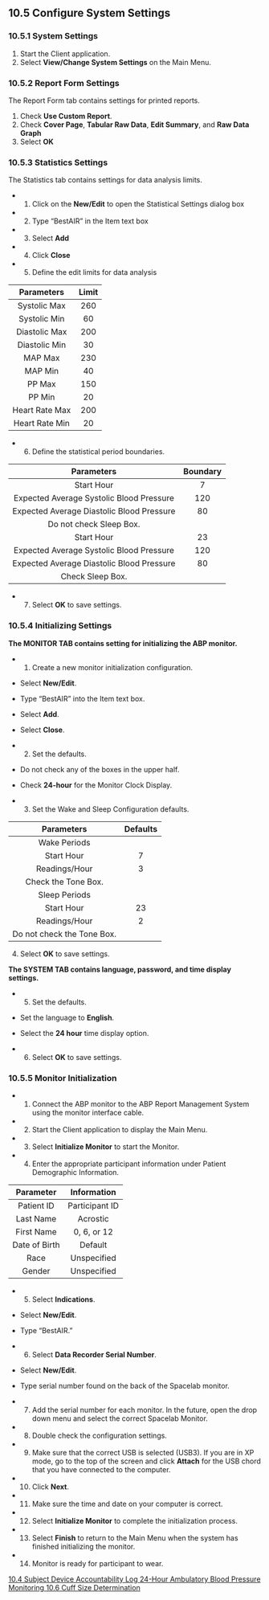 ## 10.5 Configure System Settings

### 10.5.1 System Settings

1. Start the Client application.
2. Select **View/Change System Settings** on the Main Menu.

### 10.5.2 Report Form Settings

The Report Form tab contains settings for printed reports.

1. Check **Use Custom Report**.
2. Check **Cover Page**, **Tabular Raw Data**, **Edit Summary**, and **Raw Data Graph**
3. Select **OK**

### 10.5.3 Statistics Settings

The Statistics tab contains settings for data analysis limits.

* 1. Click on the **New/Edit** to open the Statistical Settings dialog box
* 2. Type “BestAIR” in the Item text box
* 3. Select **Add**
* 4. Click **Close**
* 5. Define the edit limits for data analysis

| Parameters     | Limit |
|:--------------:|:-----:|
| Systolic Max   | 260   |
| Systolic Min   | 60    |
| Diastolic Max  | 200   |
| Diastolic Min  | 30    |
| MAP Max        | 230   |
| MAP Min        | 40    |
| PP Max         | 150   |
| PP Min         | 20    |
| Heart Rate Max | 200   |
| Heart Rate Min | 20    |

* 6. Define the statistical period boundaries.

|Parameters                                 | Boundary |
|:-----------------------------------------:|:--------:|
| Start Hour                                | 7        |
| Expected Average Systolic Blood Pressure  | 120      |
| Expected Average Diastolic Blood Pressure | 80       |
| Do not check Sleep Box.                   |          |
| Start Hour                                | 23       |
| Expected Average Systolic Blood Pressure  | 120      |
| Expected Average Diastolic Blood Pressure | 80       |
| Check Sleep Box.                          |          |

* 7. Select **OK** to save settings.

### 10.5.4 Initializing Settings

**The MONITOR TAB contains setting for initializing the ABP monitor.**

* 1. Create a new monitor initialization configuration.

 * Select **New/Edit**.
 * Type “BestAIR” into the Item text box.
 * Select **Add**.
 * Select **Close**.

* 2. Set the defaults.

 * Do not check any of the boxes in the upper half.
 * Check **24-hour** for the Monitor Clock Display.

* 3. Set the Wake and Sleep Configuration defaults.

| Parameters                 | Defaults |
|:--------------------------:|:--------:|
| Wake Periods               |          |
| Start Hour                 | 7        |
| Readings/Hour              | 3        |
| Check the Tone Box.        |          |
| Sleep Periods              |          |
| Start Hour                 | 23       |
| Readings/Hour              | 2        |
| Do not check the Tone Box. |          |

4.  Select **OK** to save settings.

**The SYSTEM TAB contains language, password, and time display settings.**

* 5.  Set the defaults.

 * Set the language to **English**.
 * Select the **24 hour** time display option.

* 6.  Select **OK** to save settings.

### 10.5.5 Monitor Initialization

* 1. Connect the ABP monitor to the ABP Report Management System using the monitor interface cable.
* 2. Start the Client application to display the Main Menu.
* 3. Select **Initialize Monitor** to start the Monitor.
* 4. Enter the appropriate participant information under Patient Demographic Information.

| Parameter     | Information    |
| :------------:|:--------------:|
| Patient ID    | Participant ID |
| Last Name     | Acrostic       |
| First Name    | 0, 6, or 12    |
| Date of Birth | Default        |
| Race          | Unspecified    |
| Gender        | Unspecified    |

* 5. Select **Indications**.

 * Select **New/Edit**.
 * Type “BestAIR.”

* 6. Select **Data Recorder Serial Number**.

 * Select **New/Edit**.
 * Type serial number found on the back of the Spacelab monitor.

* 7. Add the serial number for each monitor. In the future, open the drop down menu and select the correct Spacelab Monitor.
* 8. Double check the configuration settings.
* 9. Make sure that the correct USB is selected (USB3). If you are in XP mode, go to the top of the screen and click **Attach** for the USB chord that you have connected to the computer.
* 10. Click **Next**.
* 11. Make sure the time and date on your computer is correct.
* 12. Select **Initialize Monitor** to complete the initialization process.
* 13. Select **Finish** to return to the Main Menu when the system has finished initializing the monitor.
* 14. Monitor is ready for participant to wear.


<div class="center">
<div class="btn-group">
  <a href=":pages_path:/manuals/ambulatory-blood-pressure-monitoring/10-04-subject-device-accountability-log.md" class="btn btn-default">
    <span class="glyphicon glyphicon-chevron-left"></span>
    10.4 Subject Device Accountability Log
  </a>

  <a href=":pages_path:/manuals/ambulatory-blood-pressure-monitoring" class="btn btn-default">
    <span class="glyphicon glyphicon-chevron-up"></span>
    24-Hour Ambulatory Blood Pressure Monitoring
  </a>

  <a href=":pages_path:/manuals/ambulatory-blood-pressure-monitoring/10-06-cuff-size-determination.md" class="btn btn-success">
    10.6 Cuff Size Determination
    <span class="glyphicon glyphicon-chevron-right"></span>
  </a>
</div>
</div>
